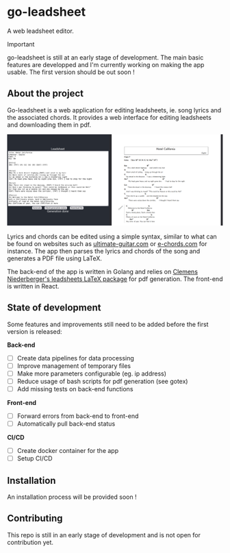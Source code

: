 # go-leadsheet
A web leadsheet editor.

> [!IMPORTANT]
> go-leadsheet is still at an early stage of development. The main basic features are developped and I'm currently working on making the app usable. The first version should be out soon !

## About the project
Go-leadsheet is a web application for editing leadsheets, ie. song lyrics and the associated chords.
It provides a web interface for editing leadsheets and downloading them in pdf.

![](ui-pdf-screenshot.png)

Lyrics and chords can be edited using a simple syntax, similar to what can be found on websites such as [ultimate-guitar.com](https://www.ultimate-guitar.com) or [e-chords.com](https://www.e-chords.com) for instance.
The app then parses the lyrics and chords of the song and generates a PDF file using LaTeX.

The back-end of the app is written in Golang and relies on [Clemens Niederberger's leadsheets LaTeX package](https://www.ctan.org/pkg/leadsheets) for pdf generation. The front-end is written in React.

## State of development

Some features and improvements still need to be added before the first version is released:

**Back-end**
- [ ] Create data pipelines for data processing
- [ ] Improve management of temporary files 
- [ ] Make more parameters configurable (eg. ip address)
- [ ] Reduce usage of bash scripts for pdf generation (see gotex)
- [ ] Add missing tests on back-end functions

**Front-end**
- [ ] Forward errors from back-end to front-end
- [ ] Automatically pull back-end status

**CI/CD**
- [ ] Create docker container for the app
- [ ] Setup CI/CD

## Installation
An installation process will be provided soon !

## Contributing
This repo is still in an early stage of development and is not open for contribution yet.
